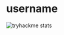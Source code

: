 # username

![tryhackme stats](https://raw.githubusercontent.com/AliAbdelhafez/username/main/assets/thm_propic.png)

